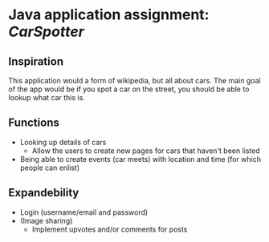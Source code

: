 # Java application assignment: *CarSpotter*
## Inspiration
This application would a form of wikipedia, but all about cars. 
The main goal of the app would be if you spot a car on the street, you should be able to lookup what car this is.
## Functions
* Looking up details of cars
    - Allow the users to create new pages for cars that haven't been listed
* Being able to create events (car meets) with location and time (for which people can enlist)

## Expandebility
* Login (username/email and password)
* (Image sharing)
    - Implement upvotes and/or comments for posts
